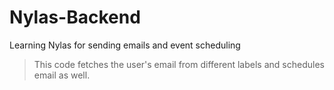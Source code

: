 # Nylas-Backend
Learning Nylas for sending emails and event scheduling
> This code fetches the user's email from different labels and schedules email as well.
